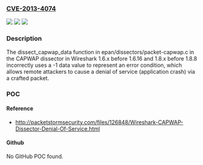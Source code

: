 ### [CVE-2013-4074](https://cve.mitre.org/cgi-bin/cvename.cgi?name=CVE-2013-4074)
![](https://img.shields.io/static/v1?label=Product&message=n%2Fa&color=blue)
![](https://img.shields.io/static/v1?label=Version&message=n%2Fa&color=blue)
![](https://img.shields.io/static/v1?label=Vulnerability&message=n%2Fa&color=brighgreen)

### Description

The dissect_capwap_data function in epan/dissectors/packet-capwap.c in the CAPWAP dissector in Wireshark 1.6.x before 1.6.16 and 1.8.x before 1.8.8 incorrectly uses a -1 data value to represent an error condition, which allows remote attackers to cause a denial of service (application crash) via a crafted packet.

### POC

#### Reference
- http://packetstormsecurity.com/files/126848/Wireshark-CAPWAP-Dissector-Denial-Of-Service.html

#### Github
No GitHub POC found.

